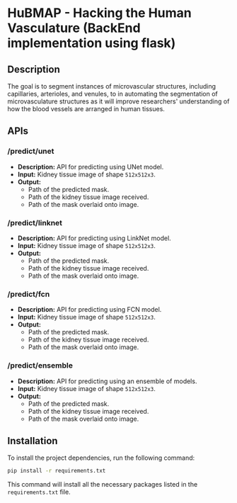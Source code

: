 # HuBMAP - Hacking the Human Vasculature (BackEnd implementation using flask)

## Description
The goal is to segment instances of microvascular structures, including capillaries, arterioles, and venules, to in automating the segmentation of microvasculature structures as it will improve researchers' understanding of how the blood vessels are arranged in human tissues.

## APIs
### /predict/unet
- **Description:** API for predicting using UNet model.
- **Input:** Kidney tissue image of shape `512x512x3`.
- **Output:**
  - Path of the predicted mask.
  - Path of the kidney tissue image received.
  - Path of the mask overlaid onto image.

### /predict/linknet
- **Description:** API for predicting using LinkNet model.
- **Input:** Kidney tissue image of shape `512x512x3`.
- **Output:**
  - Path of the predicted mask.
  - Path of the kidney tissue image received.
  - Path of the mask overlaid onto image.

### /predict/fcn
- **Description:** API for predicting using FCN model.
- **Input:** Kidney tissue image of shape `512x512x3`.
- **Output:**
  - Path of the predicted mask.
  - Path of the kidney tissue image received.
  - Path of the mask overlaid onto image.

### /predict/ensemble
- **Description:** API for predicting using an ensemble of models.
- **Input:** Kidney tissue image of shape `512x512x3`.
- **Output:**
  - Path of the predicted mask.
  - Path of the kidney tissue image received.
  - Path of the mask overlaid onto image.

## Installation
To install the project dependencies, run the following command:

```bash
pip install -r requirements.txt
```

This command will install all the necessary packages listed in the `requirements.txt` file.

